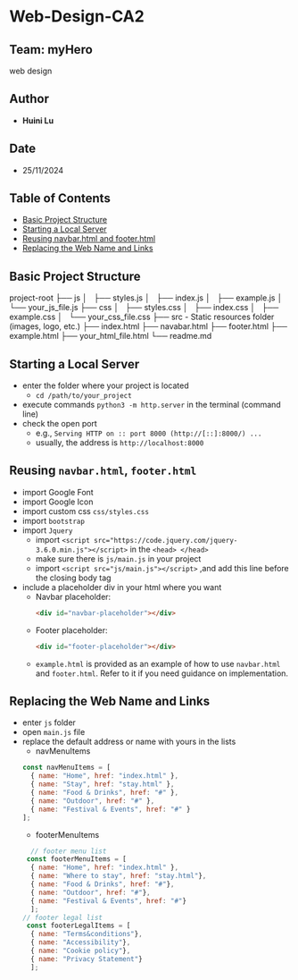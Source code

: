 # Web-Design-CA2

## Team: myHero

web design


## Author
- **Huini Lu** 

## Date
- 25/11/2024


## Table of Contents
- [Basic Project Structure](#basic-project-structure)  
- [Starting a Local Server](#starting-a-local-server)  
- [Reusing navbar.html and footer.html](#reusing-navbarhtml-and-footerhtml)  
- [Replacing the Web Name and Links](#replacing-the-web-name-and-links)  

## Basic Project Structure  
project-root
├── js
│   ├── styles.js
│   ├── index.js
│   ├── example.js
│   └── your_js_file.js
├── css
│   ├── styles.css
│   ├── index.css
│   ├── example.css
│   └── your_css_file.css
├── src - Static resources folder (images, logo, etc.)
├── index.html
├── navabar.html
├── footer.html
├── example.html
├── your_html_file.html
└── readme.md


## Starting a Local Server
- enter the folder where your project is located
	- `cd /path/to/your_project`
- execute commands `python3 -m http.server` in the terminal (command line)
- check the open port
	- e.g., `Serving HTTP on :: port 8000 (http://[::]:8000/) ...`
	- usually, the address is `http://localhost:8000`

## Reusing `navbar.html`, `footer.html`
- import Google Font
- import Google Icon 
- import custom css `css/styles.css`
- import `bootstrap` 
- import `Jquery`
	- import `<script src="https://code.jquery.com/jquery-3.6.0.min.js"></script>` in the `<head> </head>`
	- make sure there is `js/main.js` in your project
	- import `<script src="js/main.js"></script>`
	,and add this line before the closing body tag
- include a placeholder div in your html where you want
    - Navbar placeholder:
      ```html
      <div id="navbar-placeholder"></div>
      ```
    - Footer placeholder:
      ```html
      <div id="footer-placeholder"></div>
      ```
	- `example.html` is provided as an example of how to use `navbar.html` and `footer.html`. Refer to it if you need guidance on implementation.

## Replacing the Web Name and Links
- enter `js` folder
- open `main.js` file
- replace the default address or name with yours in the lists
	- navMenuItems
	```js
	const navMenuItems = [
	  { name: "Home", href: "index.html" },
	  { name: "Stay", href: "stay.html" },
	  { name: "Food & Drinks", href: "#" },
	  { name: "Outdoor", href: "#" },
	  { name: "Festival & Events", href: "#" }
	];
	```
	- footerMenuItems
	```js
	  // footer menu list
	 const footerMenuItems = [
	  { name: "Home", href: "index.html" },
	  { name: "Where to stay", href: "stay.html"},
	  { name: "Food & Drinks", href: "#"},
	  { name: "Outdoor", href: "#"},
	  { name: "Festival & Events", href: "#"}
	  ];
	// footer legal list
	 const footerLegalItems = [
	  { name: "Terms&conditions"},
	  { name: "Accessibility"},
	  { name: "Cookie policy"},
	  { name: "Privacy Statement"}
	  ];
	```